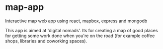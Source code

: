 # map-app

Interactive map web app using react, mapbox, express and mongodb

This app is aimed at 'digital nomads'. Its for creating a map of good places for getting some work done when you're on the road (for example coffee shops, libraries and coworking spaces).
